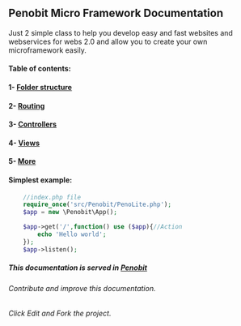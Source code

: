 ## Penobit Micro Framework Documentation
Just 2 simple class to help you develop easy and fast websites and webservices for webs 2.0 and allow you to create your own microframework easily.

#### Table of contents:
#### 1- [Folder structure ](https://github.com/penobit/PenoLite/blob/master/docs/structure.md "Folder structure Normal or MVC")
#### 2- [Routing ](https://github.com/penobit/PenoLite/blob/master/docs/routing.md "Start with routings")
#### 3- [Controllers ](https://github.com/penobit/PenoLite/blob/master/docs/controllers.md "Using your controllers with One Framework")
#### 4- [Views ](https://github.com/penobit/PenoLite/blob/master/docs/views.md "Render views from controllers with One Framework")
#### 5- [More](https://github.com/penobit/PenoLite/blob/master/docs/more.md "More documentation of the One Framework")


#### Simplest example:
```php
    //index.php file
    require_once('src/Penobit/PenoLite.php');
    $app = new \Penobit\App();

    $app->get('/',function() use ($app){//Action
        echo 'Hello world';
    });
    $app->listen();
```



##### This documentation is served in [Penobit](http://penobit.com/ "More documentation of the Penobit")
###### Contribute and improve this documentation.
###### Click Edit and Fork the project.
